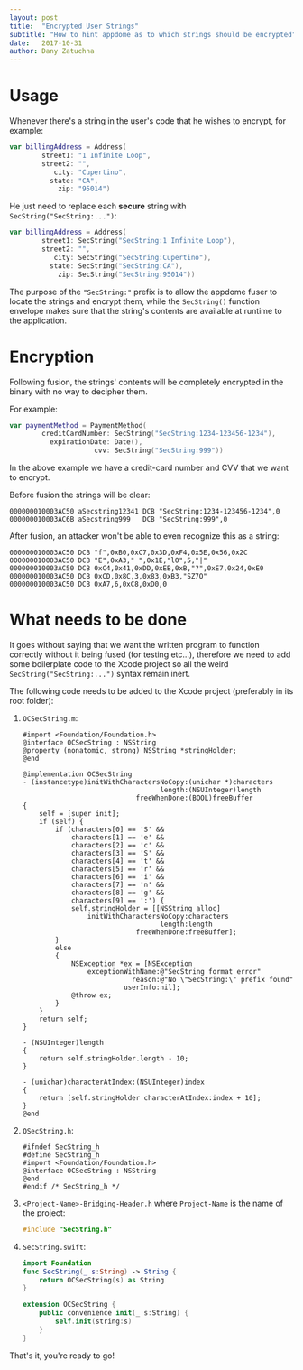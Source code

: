 ```yaml
---
layout: post
title:  "Encrypted User Strings"
subtitle: "How to hint appdome as to which strings should be encrypted"
date:   2017-10-31
author: Dany Zatuchna
---
```


# Usage

Whenever there's a string in the user's code that he wishes to encrypt, for example:

```swift
var billingAddress = Address(
        street1: "1 Infinite Loop",
        street2: "",
           city: "Cupertino",
          state: "CA",
            zip: "95014")
```

He just need to replace each __secure__ string with `SecString("SecString:...")`:

```swift
var billingAddress = Address(
        street1: SecString("SecString:1 Infinite Loop"),
        street2: "",
           city: SecString("SecString:Cupertino"),
          state: SecString("SecString:CA"),
            zip: SecString("SecString:95014"))
```

The purpose of the `"SecString:"` prefix is to allow the appdome fuser to locate the strings and encrypt them, while the `SecString()` function envelope makes sure that the string's contents are available at runtime to the application.

# Encryption

Following fusion, the strings' contents will be completely encrypted in the binary with no way to decipher them.

For example:
```swift
var paymentMethod = PaymentMethod(
        creditCardNumber: SecString("SecString:1234-123456-1234"),
          expirationDate: Date(),
                     cvv: SecString("SecString:999"))
```

In the above example we have a credit-card number and CVV that we want to encrypt.

Before fusion the strings will be clear:
```
000000010003AC50 aSecstring12341 DCB "SecString:1234-123456-1234",0
000000010003AC6B aSecstring999   DCB "SecString:999",0
```

After fusion, an attacker won't be able to even recognize this as a string:
```
000000010003AC50 DCB "f",0xB0,0xC7,0x3D,0xF4,0x5E,0x56,0x2C
000000010003AC50 DCB "E",0xA3," ",0x1E,"l0",5,"|"
000000010003AC50 DCB 0xC4,0x41,0xDD,0xEB,0xB,"?",0xE7,0x24,0xE0
000000010003AC50 DCB 0xCD,0x8C,3,0x83,0xB3,"SZ7O"
000000010003AC50 DCB 0xA7,6,0xC8,0xD0,0
```

# What needs to be done

It goes without saying that we want the written program to function correctly without it being fused (for testing etc...), therefore we need to add some boilerplate code to the Xcode project so all the weird `SecString("SecString:...")` syntax remain inert.

The following code needs to be added to the Xcode project (preferably in its root folder):

1. `OCSecString.m`:

   ```objc
   #import <Foundation/Foundation.h>
   @interface OCSecString : NSString
   @property (nonatomic, strong) NSString *stringHolder;
   @end

   @implementation OCSecString
   - (instancetype)initWithCharactersNoCopy:(unichar *)characters
                                     length:(NSUInteger)length
                               freeWhenDone:(BOOL)freeBuffer
   {
       self = [super init];
       if (self) {
           if (characters[0] == 'S' &&
               characters[1] == 'e' &&
               characters[2] == 'c' &&
               characters[3] == 'S' &&
               characters[4] == 't' &&
               characters[5] == 'r' &&
               characters[6] == 'i' &&
               characters[7] == 'n' &&
               characters[8] == 'g' &&
               characters[9] == ':') {
               self.stringHolder = [[NSString alloc]
                   initWithCharactersNoCopy:characters
                                     length:length
                               freeWhenDone:freeBuffer];
           }
           else
           {
               NSException *ex = [NSException
                   exceptionWithName:@"SecString format error"
                              reason:@"No \"SecString:\" prefix found"
                            userInfo:nil];
               @throw ex;
           }
       }
       return self;
   }

   - (NSUInteger)length
   {
       return self.stringHolder.length - 10;
   }

   - (unichar)characterAtIndex:(NSUInteger)index
   {
       return [self.stringHolder characterAtIndex:index + 10];
   }
   @end
   ```
2. `OSecString.h`:
   ```objc
   #ifndef SecString_h
   #define SecString_h
   #import <Foundation/Foundation.h>
   @interface OCSecString : NSString
   @end
   #endif /* SecString_h */
   ```

3. `<Project-Name>-Bridging-Header.h` where `Project-Name` is the name of the project:

   ```c
   #include "SecString.h"
   ```

4. `SecString.swift`:

   ```swift
   import Foundation
   func SecString(_ s:String) -> String {
       return OCSecString(s) as String
   }

   extension OCSecString {
       public convenience init(_ s:String) {
           self.init(string:s)
       }
   }
   ```

That's it, you're ready to go!
